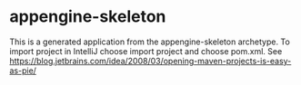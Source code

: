appengine-skeleton
=============================

This is a generated application from the appengine-skeleton archetype. To import project 
in IntelliJ choose import project and choose pom.xml. See https://blog.jetbrains.com/idea/2008/03/opening-maven-projects-is-easy-as-pie/
